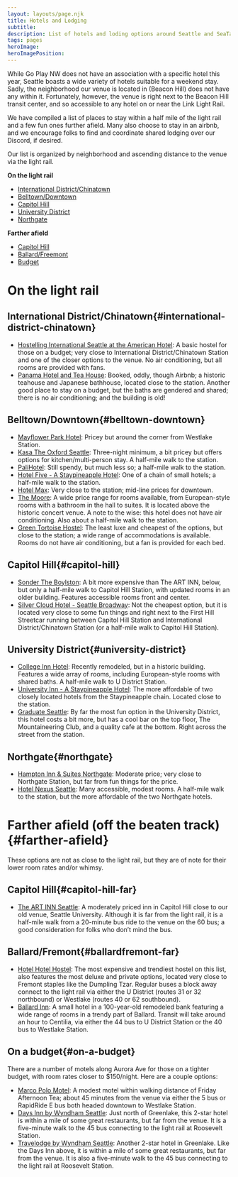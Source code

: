 ```yaml
---
layout: layouts/page.njk
title: Hotels and Lodging
subtitle: 
description: List of hotels and loding options around Seattle and SeaTac for Go Play NW.
tags: pages
heroImage: 
heroImagePosition: 
---
```


While Go Play NW does not have an association with a specific hotel this year, Seattle boasts a wide variety of hotels suitable for a weekend stay. Sadly, the neighborhood our venue is located in (Beacon Hill) does not have any within it. Fortunately, however, the venue is right next to the Beacon Hill transit center, and so accessible to any hotel on or near the Link Light Rail. 

We have compiled a list of places to stay within a half mile of the light rail and a few fun ones further afield. Many also choose to stay in an airbnb, and we encourage folks to find and coordinate shared lodging over our Discord, if desired.

Our list is organized by neighborhood and ascending distance to the venue via the light rail.

**On the light rail**
* [International District/Chinatown](#international-district-chinatown)
* [Belltown/Downtown](#belltown-downtown)
* [Capitol Hill](#capitol-hill)
* [University District](#university-district)
* [Northgate](#northgate)

**Farther afield**
* [Capitol Hill](#capitol-hill-far)
* [Ballard/Freemont](#ballardfremont-far)
* [Budget](#on-a-budget)

# On the light rail
## International District/Chinatown{#international-district-chinatown}

* [Hostelling International Seattle at the American Hotel](https://www.americanhotelseattle.com/): A basic hostel for those on a budget; very close to International District/Chinatown Station and one of the closer options to the venue. No air conditioning, but all rooms are provided with fans.
* [Panama Hotel and Tea House](https://www.panamahotelseattle.net/): Booked, oddly, though Airbnb; a historic teahouse and Japanese bathhouse, located close to the station. Another good place to stay on a budget, but the baths are gendered and shared; there is no air conditioning; and the building is old!

## Belltown/Downtown{#belltown-downtown}

* [Mayflower Park Hotel](https://mayflowerpark.com/): Pricey but around the corner from Westlake Station.
* [Kasa The Oxford Seattle](https://kasa.com/properties/kasa-the-oxford-seattle): Three-night minimum, a bit pricey but offers options for kitchen/multi-person stay. A half-mile walk to the station.
* [PaliHotel](https://www.palisociety.com/hotels/seattle): Still spendy, but much less so; a half-mile walk to the station.
* [Hotel Five - A Staypineapple Hotel](https://www.staypineapple.com/hotel-five-seattle-wa): One of a chain of small hotels; a half-mile walk to the station.
* [Hotel Max](https://www.provenancehotels.com/hotel-max-seattle): Very close to the station; mid-line prices for downtown.
* [The Moore](https://www.moorehotel.com/): A wide price range for rooms available, from European-style rooms with a bathroom in the hall to suites. It is located above the historic concert venue. A note to the wise: this hotel does not have air conditioning. Also about a half-mile walk to the station.
* [Green Tortoise Hostel](https://greentortoise.net/): The least luxe and cheapest of the options, but close to the station; a wide range of accommodations is available. Rooms do not have air conditioning, but a fan is provided for each bed.

## Capitol Hill{#capitol-hill}

* [Sonder The Boylston](https://www.sonder.com/destinations/seattle/the-boylston): A bit more expensive than The ART INN, below, but only a half-mile walk to Capitol Hill Station, with updated rooms in an older building. Features accessible rooms front and center.
* [Silver Cloud Hotel - Seattle Broadway](https://www.silvercloud.com/seattlebroadway/): Not the cheapest option, but it is located very close to some fun things and right next to the First Hill Streetcar running between Capitol Hill Station and International District/Chinatown Station (or a half-mile walk to Capitol Hill Station).

## University District{#university-district}
* [College Inn Hotel](https://www.collegeinnseattle.com/): Recently remodeled, but in a historic building. Features a wide array of rooms, including European-style rooms with shared baths. A half-mile walk to U District Station.
* [University Inn - A Staypineapple Hotel](https://www.staypineapple.com/university-inn-seattle-wa): The more affordable of two closely located hotels from the Staypineapple chain. Located close to the station.
* [Graduate Seattle](https://www.graduatehotels.com/seattle/): By far the most fun option in the University District, this hotel costs a bit more, but has a cool bar on the top floor, The Mountaineering Club, and a quality cafe at the bottom. Right across the street from the station.

## Northgate{#northgate}
* [Hampton Inn & Suites Northgate](https://www.hilton.com/en/hotels/seanghx-hampton-suites-seattle-northgate): Moderate price; very close to Northgate Station, but far from fun things for the price.
* [Hotel Nexus Seattle](https://www.bestwestern.com/en_US/book/hotels-in-seattle/hotel-nexus-bw-signature-collection/propertyCode.48191.html): Many accessible, modest rooms. A half-mile walk to the station, but the more affordable of the two Northgate hotels.

# Farther afield (off the beaten track){#farther-afield}
These options are not as close to the light rail, but they are of note for their lower room rates and/or whimsy.

## Capitol Hill{#capitol-hill-far}
* [The ART INN Seattle](https://www.theartinn.com/locations/seattle/): A moderately priced inn in Capitol Hill close to our old venue, Seattle University. Although it is far from the light rail, it is a half-mile walk from a 20-minute bus ride to the venue on the 60 bus; a good consideration for folks who don’t mind the bus. 

## Ballard/Fremont{#ballardfremont-far}
* [Hotel Hotel Hostel](https://hotelhotel.co/): The most expensive and trendiest hostel on this list, also features the most deluxe and private options, located very close to Fremont staples like the Dumpling Tzar. Regular buses a block away connect to the light rail via either the U District (routes 31 or 32 northbound) or Westlake (routes 40 or 62 southbound).
* [Ballard Inn](https://www.ballardinnseattle.com/): A small hotel in a 100-year-old remodeled bank featuring a wide range of rooms in a trendy part of Ballard. Transit will take around an hour to Centilia, via either the 44 bus to U District Station or the 40 bus to Westlake Station.

## On a budget{#on-a-budget}
There are a number of motels along Aurora Ave for those on a tighter budget, with room rates closer to $150/night. Here are a couple options:

* [Marco Polo Motel](https://marcopolomotel.net): A modest motel within walking distance of Friday Afternoon Tea; about 45 minutes from the venue via either the 5 bus or RapidRide E bus both headed downtown to Westlake Station.
* [Days Inn by Wyndham Seattle](https://www.wyndhamhotels.com/days-inn/seattle-washington/days-inn-seattle-north-of-downtown): Just north of Greenlake, this 2-star hotel is within a mile of some great restaurants, but far from the venue. It is a five-minute walk to the 45 bus connecting to the light rail at Roosevelt Station.
* [Travelodge by Wyndham Seattle](https://www.wyndhamhotels.com/travelodge/seattle-washington/travelodge-seattle-north-of-downtown): Another 2-star hotel in Greenlake. Like the Days Inn above, it is within a mile of some great restaurants, but far from the venue. It is also a five-minute walk to the 45 bus connecting to the light rail at Roosevelt Station.